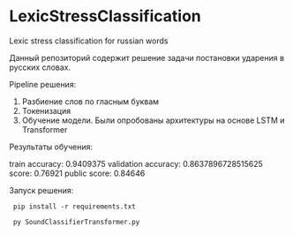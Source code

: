 # LexicStressClassification
Lexic stress classification for russian words

Данный репозиторий содержит решение задачи постановки ударения в русских словах.

Pipeline решения:

1. Разбиение слов по гласным буквам
2. Токенизация
3. Обучение модели. Были опробованы архитектуры на основе LSTM и Transformer

Результаты обучения:

train accuracy: 0.9409375
validation accuracy: 0.8637896728515625
score: 0.76921
public score: 0.84646


Запуск решения:

``` pip install -r requirements.txt```

``` py SoundClassifierTransformer.py```
